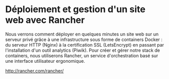 # Déploiement et gestion d'un site web avec Rancher 

Nous verrons comment déployer en quelques minutes un site web sur un serveur privé grâce à une infrastructure sous forme de containers Docker : du serveur HTTP (Nginx) à la certification SSL (LetsEncrypt) en passant par l'installation d'un outil analytics (Piwik). Pour créer et gérer notre stack de containers, nous utiliserons Rancher, un service d'orchestration basé sur une interface utilisateur ergonomique.

http://rancher.com/rancher/

